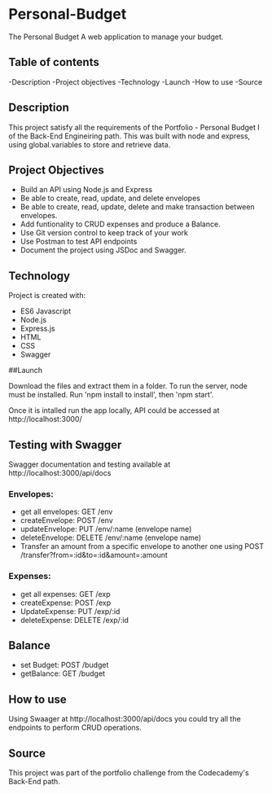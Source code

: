 # Personal-Budget
The Personal Budget
A web application to manage your budget.

## Table of contents

-Description
-Project objectives
-Technology
-Launch
-How to use
-Source

## Description

This project satisfy all the requirements of the Portfolio - Personal Budget I of the Back-End Engineiring path. This was built with node and express, using global.variables to store and retrieve data.

## Project Objectives

- Build an API using Node.js and Express
- Be able to create, read, update, and delete envelopes
- Be able to create, read, update, delete and make transaction between envelopes.
- Add funtionality to CRUD expenses and produce a Balance.
- Use Git version control to keep track of your work
- Use Postman to test API endpoints
- Document the project using JSDoc and Swagger.

## Technology

Project is created with:
- ES6 Javascript
- Node.js
- Express.js
- HTML
- CSS
- Swagger

##Launch

Download the files and extract them in a folder. To run the server, node must be installed. Run 'npm install to install', then 'npm start'.

Once it is intalled run the app locally, API could be accessed at http://localhost:3000/

## Testing with Swagger

Swagger documentation and testing available at http://localhost:3000/api/docs

### Envelopes:

- get all envelopes: GET /env
- createEnvelope: POST /env
- updateEnvelope: PUT /env/:name (envelope name)
- deleteEnvelope: DELETE /env/:name (envelope name)
- Transfer an amount from a specific envelope to another one using POST /transfer?from=:id&to=:id&amount=:amount

### Expenses:

- get all expenses: GET /exp
- createExpense: POST /exp
- UpdateExpense: PUT /exp/:id
- deleteExpense: DELETE /exp/:id

## Balance
- set Budget: POST /budget
- getBalance: GET /budget

## How to use

Using Swaager at http://localhost:3000/api/docs you could try all the endpoints to perform CRUD operations.

## Source
This project was part of the portfolio challenge from the Codecademy's Back-End path.
